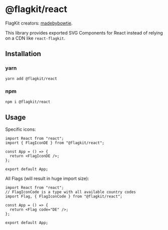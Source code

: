# @flagkit/react

FlagKit creators: [madebybowtie](https://github.com/madebybowtie/FlagKit).

This library provides exported SVG Components for React instead of relying on a CDN like `react-flagkit`.

## Installation

### yarn

```sh
yarn add @flagkit/react
```

### npm

```sh
npm i @flagkit/react
```

## Usage

Specific icons:

```tsx
import React from "react";
import { FlagIconDE } from "@flagkit/react";

const App = () => {
  return <FlagIconDE />;
};

export default App;
```

All Flags (will result in huge import size):

```tsx
import React from "react";
// FlagIconCode is a type with all available country codes
import Flag, { FlagIconCode } from "@flagkit/react";

const App = () => {
  return <Flag code="DE" />;
};

export default App;
```
